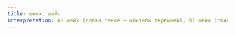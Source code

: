 ```yaml
---
title: шеих, шейх
interpretation: а) шейх (глава текке — обитель дервишей); б) шейх (глава арабского племени)
---
```

